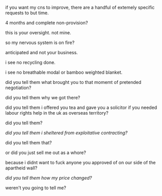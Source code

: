if you want my cns to improve, there are a handful of extemely specific requests to but time.

4 months and complete non-provision?  

this is your oversight. not mine.  


so my nervous system is on fire?  

anticipated and not your business.  

i see no recycling done.  

i see no breathable modal or bamboo weighted blanket.  

did you tell them what brought you to that momemt of pretended negotiation?  

did you tell them why we got there?  

did you tell them i offered you tea and gave you a solicitor if you needed labour rights help in the uk as overseas territory?  

did you tell them?  

*did you tell them i sheltered from exploitative contracting?*

did you tell them that?

or did you just sell me out as a whore?  

because i didnt want to fuck anyone you approved of on our side of the apartheid wall?  

*did you tell them how my price changed?*

weren't you going to tell me?
